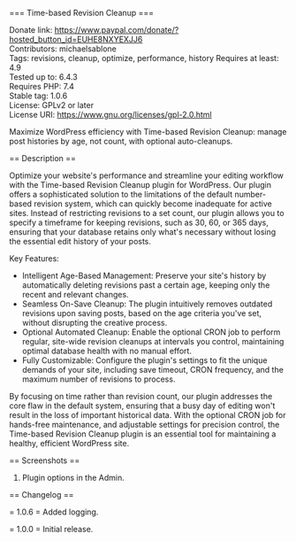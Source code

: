=== Time-based Revision Cleanup ===

Donate link: https://www.paypal.com/donate/?hosted_button_id=EUHE8NXYEXJJ6  
Contributors: michaelsablone  
Tags: revisions, cleanup, optimize, performance, history
Requires at least: 4.9  
Tested up to: 6.4.3  
Requires PHP: 7.4  
Stable tag: 1.0.6  
License: GPLv2 or later  
License URI: https://www.gnu.org/licenses/gpl-2.0.html

Maximize WordPress efficiency with Time-based Revision Cleanup: manage post histories by age, not count, with optional auto-cleanups.

== Description ==

Optimize your website's performance and streamline your editing workflow with the Time-based Revision Cleanup plugin for WordPress. Our plugin offers a sophisticated solution to the limitations of the default number-based revision system, which can quickly become inadequate for active sites. Instead of restricting revisions to a set count, our plugin allows you to specify a timeframe for keeping revisions, such as 30, 60, or 365 days, ensuring that your database retains only what's necessary without losing the essential edit history of your posts.

Key Features:

* Intelligent Age-Based Management: Preserve your site's history by automatically deleting revisions past a certain age, keeping only the recent and relevant changes.
* Seamless On-Save Cleanup: The plugin intuitively removes outdated revisions upon saving posts, based on the age criteria you've set, without disrupting the creative process.
* Optional Automated Cleanup: Enable the optional CRON job to perform regular, site-wide revision cleanups at intervals you control, maintaining optimal database health with no manual effort.
* Fully Customizable: Configure the plugin's settings to fit the unique demands of your site, including save timeout, CRON frequency, and the maximum number of revisions to process.

By focusing on time rather than revision count, our plugin addresses the core flaw in the default system, ensuring that a busy day of editing won't result in the loss of important historical data. With the optional CRON job for hands-free maintenance, and adjustable settings for precision control, the Time-based Revision Cleanup plugin is an essential tool for maintaining a healthy, efficient WordPress site.

== Screenshots ==

1. Plugin options in the Admin.

== Changelog ==

= 1.0.6 =
Added logging.

= 1.0.0 =
Initial release.